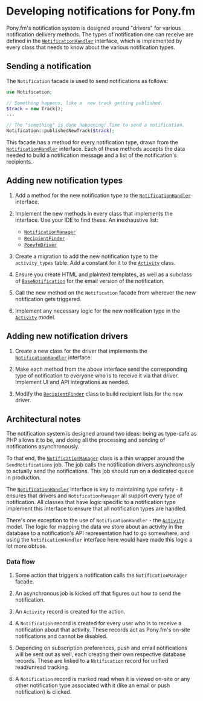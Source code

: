 Developing notifications for Pony.fm
====================================

Pony.fm's notification system is designed around "drivers" for various
notification delivery methods. The types of notification one can receive
are defined in the
[`NotificationHandler`](app/Contracts/NotificationHandler.php)
interface, which is implemented by every class that needs to know about
the various notification types.


Sending a notification
----------------------

The `Notification` facade is used to send notifications as follows:

```php
use Notification;

// Something happens, like a  new track getting published.
$track = new Track();
...

// The "something" is done happening! Time to send a notification.
Notification::publishedNewTrack($track);
```

This facade has a method for every notification type, drawn from the
[`NotificationHandler`](../app/Contracts/NotificationHandler.php) interface.
Each of these methods accepts the data needed to build a notification
message and a list of the notification's recipients.


Adding new notification types
-----------------------------

1. Add a method for the new notification type to the
   [`NotificationHandler`](../app/Contracts/NotificationHandler.php)
   interface.
   
2. Implement the new methods in every class that implements the
   interface. Use your IDE to find these. An inexhaustive list:
   
   - [`NotificationManager`](../app/Library/Notifications/NotificationManager.php)
   - [`RecipientFinder`](../app/Library/Notifications/RecipientFinder.php)
   - [`PonyfmDriver`](../app/Library/Notifications/PonyfmDriver.php)

3. Create a migration to add the new notification type to the `activity_types`
   table. Add a constant for it to the [`Activity`](../app/Models/Activity.php)
   class.

3. Ensure you create HTML and plaintext templates, as well as a subclass of
   [`BaseNotification`](../app/Mail/BaseNotification.php) for the email version
   of the notification.

4. Call the new method on the `Notification` facade from wherever the
   new notification gets triggered.
   
5. Implement any necessary logic for the new notification type in the
   [`Activity`](../app/Models/Activity.php) model.


Adding new notification drivers
-------------------------------

1. Create a new class for the driver that implements the
   [`NotificationHandler`](../app/Contracts/NotificationHandler.php)
   interface.

2. Make each method from the above interface send the corresponding type
   of notification to everyone who is to receive it via that driver.
   Implement UI and API integrations as needed.
   
3. Modify the
   [`RecipientFinder`](../app/Library/Notifications/RecipientFinder.php)
   class to build recipient lists for the new driver.
   

Architectural notes
-------------------

The notification system is designed around two ideas: being as type-safe
as PHP allows it to be, and doing all the processing and sending of
notifications asynchronously.

To that end, the
[`NotificationManager`](../app/Library/Notifications/NotificationManager.php)
class is a thin wrapper around the `SendNotifications` job. The job
calls the notification drivers asynchronously to actually send the
notifications. This job should run on a dedicated queue in production.

The [`NotificationHandler`](../app/Contracts/NotificationHandler.php)
interface is key to maintaining type safety - it ensures that drivers
and `NotificationManager` all support every type of notification. All
classes that have logic specific to a notification type implement this
interface to ensure that all notification types are handled.

There's one exception to the use of `NotificationHandler` - the 
[`Activity`](../app/Models/Activity.php) model. The logic for mapping the
data we store about an activity in the database to a notification's API
representation had to go somewhere, and using the `NotificationHandler`
interface here would have made this logic a lot more obtuse.

### Data flow

1. Some action that triggers a notification calls the `NotificationManager`
   facade.
   
2. An asynchronous job is kicked off that figures out how to send the
   notification.

3. An `Activity` record is created for the action.

4. A `Notification` record is created for every user who is to receive a
   notification about that activity. These records act as Pony.fm's on-site
   notifications and cannot be disabled.

5. Depending on subscription preferences, push and email notifications will be
   sent out as well, each creating their own respective database records. These
   are linked to a `Notification` record for unified read/unread tracking.

6. A `Notification` record is marked read when it is viewed on-site or any other
   notification type associated with it (like an email or push notification) is
   clicked.
